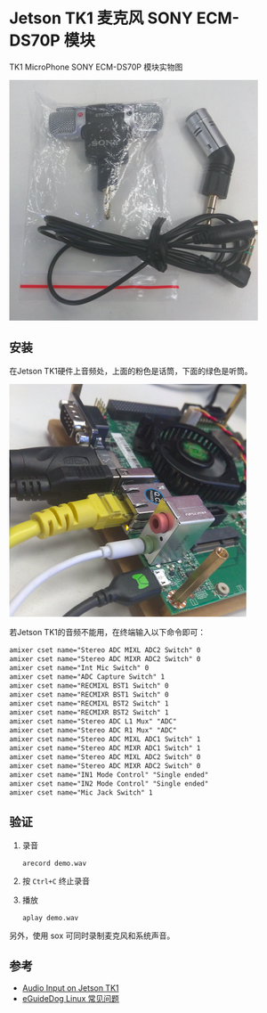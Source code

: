 # Jetson TK1 麦克风 SONY ECM-DS70P 模块

TK1 MicroPhone SONY ECM-DS70P 模块实物图

![TK1 MicroPhone SONY ECM-DS70P 模块实物图](../img/sony-ecm-ds70p.png)

## 安装

在Jetson TK1硬件上音频处，上面的粉色是话筒，下面的绿色是听筒。

![Jetson TK1 上的音频接口](../img/microphone-tk1.png)

若Jetson TK1的音频不能用，在终端输入以下命令即可：

```shell
amixer cset name="Stereo ADC MIXL ADC2 Switch" 0
amixer cset name="Stereo ADC MIXR ADC2 Switch" 0
amixer cset name="Int Mic Switch" 0
amixer cset name="ADC Capture Switch" 1
amixer cset name="RECMIXL BST1 Switch" 0
amixer cset name="RECMIXR BST1 Switch" 0
amixer cset name="RECMIXL BST2 Switch" 1
amixer cset name="RECMIXR BST2 Switch" 1
amixer cset name="Stereo ADC L1 Mux" "ADC"
amixer cset name="Stereo ADC R1 Mux" "ADC"
amixer cset name="Stereo ADC MIXL ADC1 Switch" 1
amixer cset name="Stereo ADC MIXR ADC1 Switch" 1
amixer cset name="Stereo ADC MIXL ADC2 Switch" 0
amixer cset name="Stereo ADC MIXR ADC2 Switch" 0
amixer cset name="IN1 Mode Control" "Single ended"
amixer cset name="IN2 Mode Control" "Single ended"
amixer cset name="Mic Jack Switch" 1
```

## 验证

1. 录音

   ```shell
   arecord demo.wav
   ```

2. 按 `Ctrl+C` 终止录音

3. 播放

   ```shell
   aplay demo.wav
   ```

另外，使用 sox 可同时录制麦克风和系统声音。

## 参考

- [Audio Input on Jetson TK1](https://devtalk.nvidia.com/default/topic/772401/audio-input-on-jetson-tk1/)
- [eGuideDog Linux 常见问题](http://www.eguidedog.net/linux-tutorial/faq.php)